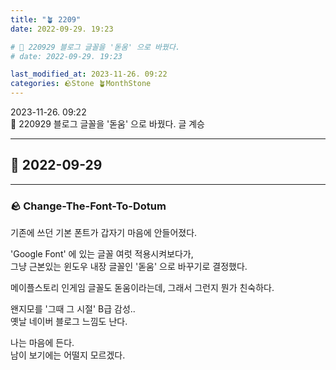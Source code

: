 ```yaml
---
title: "🪴 2209"
date: 2022-09-29. 19:23

# 🌱 220929 블로그 글꼴을 '돋움' 으로 바꿨다.
# date: 2022-09-29. 19:23

last_modified_at: 2023-11-26. 09:22
categories: 🪨Stone 🪴MonthStone
---
```


2023-11-26. 09:22  
🌱 220929 블로그 글꼴을 '돋움' 으로 바꿨다. 글 계승  

---

## 🗿 2022-09-29

---

### 🪨 Change-The-Font-To-Dotum

기존에 쓰던 기본 폰트가 갑자기 마음에 안들어졌다.

'Google Font' 에 있는 글꼴 여럿 적용시켜보다가,  
그냥 근본있는 윈도우 내장 글꼴인 '돋움' 으로 바꾸기로 결정했다.

메이플스토리 인게임 글꼴도 돋움이라는데, 그래서 그런지 뭔가 친숙하다.

왠지모를 '그때 그 시절' B급 감성..  
옛날 네이버 블로그 느낌도 난다.

나는 마음에 든다.  
남이 보기에는 어떨지 모르겠다.

